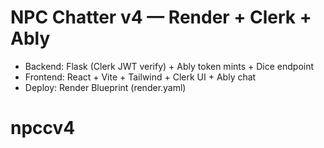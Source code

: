 # NPC Chatter v4 — Render + Clerk + Ably
- Backend: Flask (Clerk JWT verify) + Ably token mints + Dice endpoint
- Frontend: React + Vite + Tailwind + Clerk UI + Ably chat
- Deploy: Render Blueprint (render.yaml)
# npccv4
